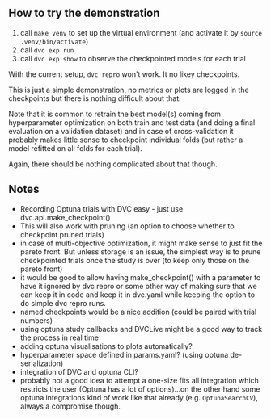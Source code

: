 ## How to try the demonstration

1. call `make venv` to set up the virtual environment (and activate it by `source .venv/bin/activate`)
2. call `dvc exp run`
3. call `dvc exp show` to observe the checkpointed models for each trial

With the current setup, `dvc repro` won't work. It no likey checkpoints.

This is just a simple demonstration, no metrics or plots are logged in the checkpoints but there is
nothing difficult about that.

Note that it is common to retrain the best model(s) coming from hyperparameter optimization on both
train and test data (and doing a final evaluation on a validation dataset) and in case of cross-validation
it probably makes little sense to checkpoint individual folds (but rather a model refitted on all folds for each trial).

Again, there should be nothing complicated about that though.

## Notes

- Recording Optuna trials with DVC easy - just use dvc.api.make_checkpoint()
- This will also work with pruning (an option to choose whether to checkpoint pruned trials)
- in case of multi-objective optimization, it might make sense to just fit the pareto front. But unless storage
is an issue, the simplest way is to prune checkpointed trials once the study is over (to keep only those on the pareto front)
- it would be good to allow having make_checkpoint() with a parameter to have it ignored by dvc repro or some other way
of making sure that we can keep it in code and keep it in dvc.yaml while keeping the option to do simple dvc repro runs.
- named checkpoints would be a nice addition (could be paired with trial numbers)
- using optuna study callbacks and DVCLive might be a good way to track the process in real time
- adding optuna visualisations to plots automatically?
- hyperparameter space defined in params.yaml? (using optuna de-serialization)
- integration of DVC and optuna CLI?
- probably not a good idea to attempt a one-size fits all integration which restricts the user (Optuna has a lot of options)...on the other hand some optuna integrations kind of work like that already (e.g. `OptunaSearchCV`), always a compromise though.
